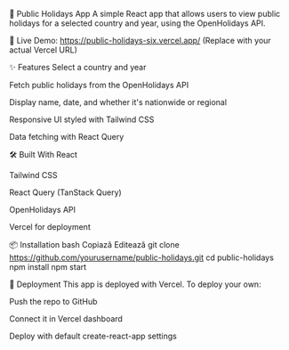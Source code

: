 📅 Public Holidays App
A simple React app that allows users to view public holidays for a selected country and year, using the OpenHolidays API.

🔗 Live Demo: https://public-holidays-six.vercel.app/
(Replace with your actual Vercel URL)

✨ Features
Select a country and year

Fetch public holidays from the OpenHolidays API

Display name, date, and whether it's nationwide or regional

Responsive UI styled with Tailwind CSS

Data fetching with React Query

🛠️ Built With
React

Tailwind CSS

React Query (TanStack Query)

OpenHolidays API

Vercel for deployment

📦 Installation
bash
Copiază
Editează
git clone https://github.com/yourusername/public-holidays.git
cd public-holidays
npm install
npm start

🚀 Deployment
This app is deployed with Vercel.
To deploy your own:

Push the repo to GitHub

Connect it in Vercel dashboard

Deploy with default create-react-app settings
